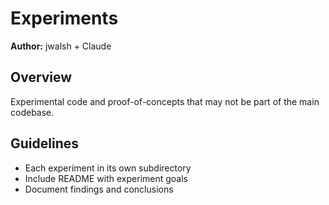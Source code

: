 # Experiments

**Author:** jwalsh + Claude

## Overview

Experimental code and proof-of-concepts that may not be part of the main codebase.

## Guidelines
- Each experiment in its own subdirectory
- Include README with experiment goals
- Document findings and conclusions
